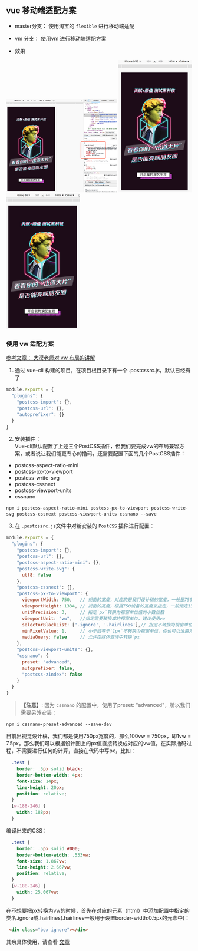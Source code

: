 ## vue 移动端适配方案

- master分支： 使用淘宝的 `flexible` 进行移动端适配
- vm 分支： 使用vm 进行移动端适配方案

- 效果 </br>

<img src="./static/vw-6.png" width=300>
<img src="./static/vw-5.png" width=200>
<img src="./static/vw-s5.png" width=200>

### 使用 vw 适配方案

[参考文章： 大漠老师对 vw 布局的讲解](https://www.w3cplus.com/mobile/vw-layout-in-vue.html)

1. 通过 vue-cli 构建的项目，在项目根目录下有一个 .postcssrc.js，默认已经有了
```javascript
module.exports = { 
  "plugins": { 
    "postcss-import": {},
    "postcss-url": {},
    "autoprefixer": {}
  } 
}
```
2. 安装插件：</br>
  Vue-cli默认配置了上述三个PostCSS插件，但我们要完成vw的布局兼容方案，或者说让我们能更专心的撸码，还需要配置下面的几个PostCSS插件：
  - postcss-aspect-ratio-mini
  - postcss-px-to-viewport
  - postcss-write-svg
  - postcss-cssnext
  - postcss-viewport-units
  - cssnano
```
npm i postcss-aspect-ratio-mini postcss-px-to-viewport postcss-write-svg postcss-cssnext postcss-viewport-units cssnano --save
```

3. 在 `.postcssrc.js`文件中对新安装的 `PostCSS` 插件进行配置：
```javascript
module.exports = {
  "plugins": {
    "postcss-import": {},
    "postcss-url": {},
    "postcss-aspect-ratio-mini": {},
    "postcss-write-svg": {
      utf8: false
    },
    "postcss-cssnext": {},
    "postcss-px-to-viewport": {
      viewportWidth: 750,   // 视窗的宽度，对应的是我们设计稿的宽度，一般是750
      viewportHeight: 1334, // 视窗的高度，根据750设备的宽度来指定，一般指定1334，也可以不配置
      unitPrecision: 3,     // 指定`px`转换为视窗单位值的小数位数
      viewportUnit: "vw",   //指定需要转换成的视窗单位，建议使用vw
      selectorBlackList: ['.ignore', '.hairlines'],// 指定不转换为视窗单位的类，可以自定义，可以无限添加,建议定义一至两个通用的类名
      minPixelValue: 1,     // 小于或等于`1px`不转换为视窗单位，你也可以设置为你想要的值
      mediaQuery: false     // 允许在媒体查询中转换`px`
    },
    "postcss-viewport-units": {},
    "cssnano": {
      preset: "advanced",
      autoprefixer: false,
      "postcss-zindex": false
    }
  }
}
```
> **【注意】**: 因为 `cssnano` 的配置中，使用了preset: "advanced"，所以我们需要另外安装：
```
npm i cssnano-preset-advanced --save-dev
```

目前出视觉设计稿，我们都是使用750px宽度的，那么100vw = 750px，即1vw = 7.5px。那么我们可以根据设计图上的px值直接转换成对应的vw值。在实际撸码过程，不需要进行任何的计算，直接在代码中写px，比如：
```css
  .test {
    border: .5px solid black;
    border-bottom-width: 4px;
    font-size: 14px;
    line-height: 20px;
    position: relative;
  }
  [w-188-246] {
    width: 188px;
  }
```
编译出来的CSS：
```css
  .test {
    border: .5px solid #000;
    border-bottom-width: .533vw;
    font-size: 1.867vw;
    line-height: 2.667vw;
    position: relative; 
  } 
  [w-188-246] { 
    width: 25.067vw; 
  }
```
在不想要把px转换为vw的时候，首先在对应的元素（html）中添加配置中指定的类名.ignore或.hairlines(.hairlines一般用于设置border-width:0.5px的元素中)：
```html
 <div class="box ignore"></div>
```
其余具体使用，请查看 [文章](https://www.w3cplus.com/mobile/vw-layout-in-vue.html)
